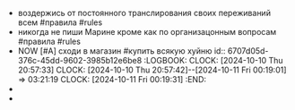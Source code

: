 - воздержись от постоянного транслирования своих переживаний всем #правила #rules
- никогда не пиши Марине кроме как по организацонным вопросам #правила #rules
- NOW [#A] сходи в магазин #купить всякую хуйню
  id:: 6707d05d-376c-45dd-9602-3985b12e6be8
  :LOGBOOK:
  CLOCK: [2024-10-10 Thu 20:57:33]
  CLOCK: [2024-10-10 Thu 20:57:42]--[2024-10-11 Fri 00:19:01] =>  03:21:19
  CLOCK: [2024-10-11 Fri 00:19:31]
  :END:
-
-